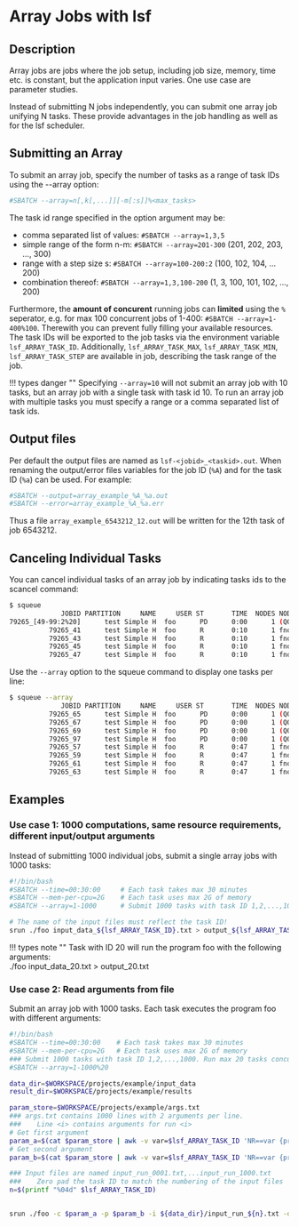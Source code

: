 # Array Jobs with lsf

## Description

Array jobs are jobs where the job setup, including job size, memory, time etc. is constant, but the application input varies. One use case are parameter studies. 

Instead of submitting N jobs independently, you can submit one array job unifying N tasks. These provide advantages in the job handling as well as for the lsf scheduler.


## Submitting an Array

To submit an array job, specify the number of tasks as a range of task IDs using the --array option:

```Bash
#SBATCH --array=n[,k[,...]][-m[:s]]%<max_tasks>
```

The task id range specified in the option argument may be: 

- comma separated list of values: `#SBATCH --array=1,3,5` 
- simple range of the form n-m: `#SBATCH --array=201-300` (201, 202, 203, ..., 300)
- range with a step size s: `#SBATCH --array=100-200:2` (100, 102, 104, ... 200)
- combination thereof: `#SBATCH --array=1,3,100-200` (1, 3, 100, 101, 102, ..., 200)

Furthermore, the **amount of concurent** running jobs can **limited** using the `%` seperator, e.g. for max 100 concurrent jobs of 1-400: `#SBATCH --array=1-400%100`. Therewith you can prevent fully filling your available resources. 
The task IDs will be exported to the job tasks via the environment variable `lsf_ARRAY_TASK_ID`. Additionally, `lsf_ARRAY_TASK_MAX`, `lsf_ARRAY_TASK_MIN`, `lsf_ARRAY_TASK_STEP` are available in job, describing the task range of the job.

!!! types danger ""
    Specifying `--array=10` will not submit an array job with 10 tasks, but an array job with a single task with task id 10. To run an array job with multiple tasks you must specify a range or a comma separated list of task ids.


## Output files
Per default the output files are named as `lsf-<jobid>_<taskid>.out`. When renaming the output/error files variables for the job ID (`%A`) and for the task ID (`%a`) can be used. For example:

```Bash
#SBATCH --output=array_example_%A_%a.out
#SBATCH --error=array_example_%A_%a.err
```
Thus a file `array_example_6543212_12.out` will be written for the 12th task of job 6543212.

## Canceling Individual Tasks

You can cancel individual tasks of an array job by indicating tasks ids to the scancel command:

```Bash
$ squeue
             JOBID PARTITION     NAME     USER ST       TIME  NODES NODELIST(REASON)
79265_[49-99:2%20]      test Simple H  foo 		PD      0:00      1 (QOSMaxCpuPerUserLimit)
          79265_41      test Simple H  foo  	R       0:10      1 fnode03
          79265_43      test Simple H  foo  	R       0:10      1 fnode03
          79265_45      test Simple H  foo  	R       0:10      1 fnode03
          79265_47      test Simple H  foo  	R       0:10      1 fnode03
```

Use the `--array` option to the squeue command to display one tasks per line:

```Bash
$ squeue --array
             JOBID PARTITION     NAME     USER ST       TIME  NODES NODELIST(REASON)
          79265_65      test Simple H  foo		PD      0:00      1 (QOSMaxCpuPerUserLimit)
          79265_67      test Simple H  foo		PD      0:00      1 (QOSMaxCpuPerUserLimit)
          79265_69      test Simple H  foo		PD      0:00      1 (QOSMaxCpuPerUserLimit)
          79265_97      test Simple H  foo		PD      0:00      1 (QOSMaxCpuPerUserLimit)
          79265_57      test Simple H  foo		R       0:47      1 fnode03
          79265_59      test Simple H  foo  	R       0:47      1 fnode03
          79265_61      test Simple H  foo  	R       0:47      1 fnode03
          79265_63      test Simple H  foo  	R       0:47      1 fnode03
```

## Examples

### Use case 1: 1000 computations, same resource requirements, different input/output arguments

Instead of submitting 1000 individual jobs, submit a single array jobs with 1000 tasks:

```Bash
#!/bin/bash
#SBATCH --time=00:30:00    	# Each task takes max 30 minutes
#SBATCH --mem-per-cpu=2G   	# Each task uses max 2G of memory
#SBATCH --array=1-1000    	# Submit 1000 tasks with task ID 1,2,...,1000.

# The name of the input files must reflect the task ID!
srun ./foo input_data_${lsf_ARRAY_TASK_ID}.txt > output_${lsf_ARRAY_TASK_ID}.txt
```

!!! types note ""
    Task with ID 20 will run the program foo with the following arguments:  
    ./foo input_data_20.txt > output_20.txt

### Use case 2: Read arguments from file

Submit an array job with 1000 tasks. Each task executes the program foo with different arguments:

```Bash
#!/bin/bash
#SBATCH --time=00:30:00    # Each task takes max 30 minutes
#SBATCH --mem-per-cpu=2G   # Each task uses max 2G of memory
### Submit 1000 tasks with task ID 1,2,...,1000. Run max 20 tasks concurrently
#SBATCH --array=1-1000%20  

data_dir=$WORKSPACE/projects/example/input_data        
result_dir=$WORKSPACE/projects/example/results

param_store=$WORKSPACE/projects/example/args.txt     
### args.txt contains 1000 lines with 2 arguments per line.
###    Line <i> contains arguments for run <i>
# Get first argument
param_a=$(cat $param_store | awk -v var=$lsf_ARRAY_TASK_ID 'NR==var {print $1}')
# Get second argument
param_b=$(cat $param_store | awk -v var=$lsf_ARRAY_TASK_ID 'NR==var {print $2}')

### Input files are named input_run_0001.txt,...input_run_1000.txt
###    Zero pad the task ID to match the numbering of the input files
n=$(printf "%04d" $lsf_ARRAY_TASK_ID)


srun ./foo -c $param_a -p $param_b -i ${data_dir}/input_run_${n}.txt -o ${result_dir}/result_run_${n}.txt
```
